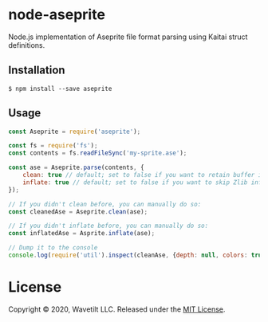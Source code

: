 # node-aseprite

Node.js implementation of Aseprite file format parsing using Kaitai struct definitions.

## Installation

```console
$ npm install --save aseprite
```

## Usage

```javascript
const Aseprite = require('aseprite');

const fs = require('fs');
const contents = fs.readFileSync('my-sprite.ase');

const ase = Aseprite.parse(contents, {
	clean: true // default; set to false if you want to retain buffer information
	inflate: true // default; set to false if you want to skip Zlib inflation
});

// If you didn't clean before, you can manually do so:
const cleanedAse = Aseprite.clean(ase);

// If you didn't inflate before, you can manually do so:
const inflatedAse = Asprite.inflate(ase);

// Dump it to the console
console.log(require('util').inspect(cleanAse, {depth: null, colors: true}));
```

# License
Copyright &copy; 2020, Wavetilt LLC. Released under the [MIT License](LICENSE).
